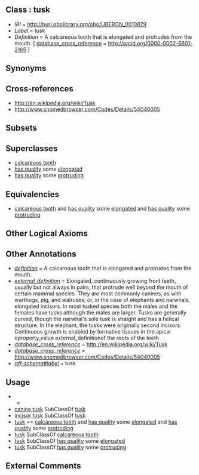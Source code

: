 
## Class : tusk

 * *IRI* = http://purl.obolibrary.org/obo/UBERON_0010879
 * *Label* = tusk
 * *Definition* = A calcareous tooth that is elongated and protrudes from the mouth. [ [database_cross_reference](../../ef/oboInOwl#hasDbXref.md) = http://orcid.org/0000-0002-6601-2165 ]

## Synonyms


## Cross-references

 * http://en.wikipedia.org/wiki/Tusk
 * http://www.snomedbrowser.com/Codes/Details/54040005

## Subsets


## Superclasses

 * [calcareous tooth](../../UBERON/91/UBERON_0001091.md)
 * [has quality](../../RO/86/RO_0000086.md) some [elongated](../../PATO/54/PATO_0001154.md)
 * [has quality](../../RO/86/RO_0000086.md) some [protruding](../../PATO/98/PATO_0001598.md)

## Equivalencies

 * [calcareous tooth](../../UBERON/91/UBERON_0001091.md) and [has quality](../../RO/86/RO_0000086.md) some [elongated](../../PATO/54/PATO_0001154.md) and [has quality](../../RO/86/RO_0000086.md) some [protruding](../../PATO/98/PATO_0001598.md)

## Other Logical Axioms


## Other Annotations

 * *[definition](../../IAO/15/IAO_0000115.md)* = A calcareous tooth that is elongated and protrudes from the mouth.
 * *[external_definition](../../UBPROP/01/UBPROP_0000001.md)* = Elongated, continuously growing front teeth, usually but not always in pairs, that protrude well beyond the mouth of certain mammal species. They are most commonly canines, as with warthogs, pig, and walruses, or, in the case of elephants and narwhals, elongated incisors. In most tusked species both the males and the females have tusks although the males are larger. Tusks are generally curved, though the narwhal's sole tusk is straight and has a helical structure. In the elephant, the tusks were originally second incisors. Continuous growth is enabled by formative tissues in the apical oproperty_value external_definitionof the roots of the teeth
 * *[database_cross_reference](../../ef/oboInOwl#hasDbXref.md)* = http://en.wikipedia.org/wiki/Tusk
 * *[database_cross_reference](../../ef/oboInOwl#hasDbXref.md)* = http://www.snomedbrowser.com/Codes/Details/54040005
 * *[rdf-schema#label](../../el/rdf-schema#label.md)* = tusk

## Usage

 * -
 * [canine tusk](../../UBERON/49/UBERON_0015849.md) SubClassOf [tusk](../../UBERON/79/UBERON_0010879.md)
 * [incisor tusk](../../UBERON/48/UBERON_0015848.md) SubClassOf [tusk](../../UBERON/79/UBERON_0010879.md)
 * [tusk](../../UBERON/79/UBERON_0010879.md) == [calcareous tooth](../../UBERON/91/UBERON_0001091.md) and [has quality](../../RO/86/RO_0000086.md) some [elongated](../../PATO/54/PATO_0001154.md) and [has quality](../../RO/86/RO_0000086.md) some [protruding](../../PATO/98/PATO_0001598.md)
 * [tusk](../../UBERON/79/UBERON_0010879.md) SubClassOf [calcareous tooth](../../UBERON/91/UBERON_0001091.md)
 * [tusk](../../UBERON/79/UBERON_0010879.md) SubClassOf [has quality](../../RO/86/RO_0000086.md) some [elongated](../../PATO/54/PATO_0001154.md)
 * [tusk](../../UBERON/79/UBERON_0010879.md) SubClassOf [has quality](../../RO/86/RO_0000086.md) some [protruding](../../PATO/98/PATO_0001598.md)

## External Comments

